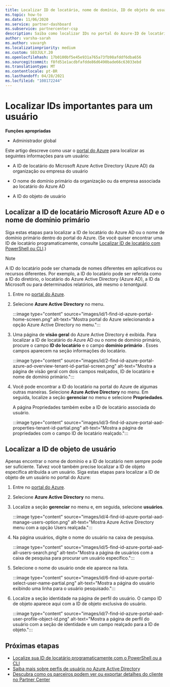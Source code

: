 ```yaml
---
title: Localizar ID de locatário, nome de domínio, ID de objeto de usuário
ms.topic: how-to
ms.date: 11/06/2020
ms.service: partner-dashboard
ms.subservice: partnercenter-csp
description: Saiba como localizar IDs no portal do Azure-ID de locatário do Azure AD, nome de domínio ou ID de objeto de usuário específico de uma organização. Algumas tarefas precisam dessas informações.
author: varsha-sarah
ms.author: vavargh
ms.localizationpriority: medium
ms.custom: SEOJULY.20
ms.openlocfilehash: 17b0100bf5e45e931a765a73fb98afddf6dba656
ms.sourcegitcommit: f8fd51e1acdbfafdde86d6490bade66c63033ebd
ms.translationtype: MT
ms.contentlocale: pt-BR
ms.lasthandoff: 04/28/2021
ms.locfileid: "108172244"
---
```

# <a name="locate-important-ids-for-a-user"></a>Localizar IDs importantes para um usuário

**Funções apropriadas**

- Administrador global

Este artigo descreve como usar o [portal do Azure](https://portal.azure.com/) para localizar as seguintes informações para um usuário:

- A ID de locatário do Microsoft Azure Active Directory (Azure AD) da organização ou empresa do usuário

- O nome de domínio primário da organização ou da empresa associada ao locatário do Azure AD

- A ID do objeto de usuário

## <a name="find-the-microsoft-azure-ad-tenant-id-and-primary-domain-name"></a>Localizar a ID de locatário Microsoft Azure AD e o nome de domínio primário

Siga estas etapas para localizar a ID de locatário do Azure AD ou o nome de domínio primário dentro do portal do Azure. (Se você quiser encontrar uma ID de locatário programaticamente, consulte [Localizar ID de locatário com PowerShell ou CLI](/azure/active-directory/fundamentals/active-directory-how-to-find-tenant.md#find-tenant-id-with-powershell).)

> [!NOTE]
> A ID do locatário pode ser chamada de nomes diferentes em aplicativos ou recursos diferentes. Por exemplo, a ID do locatário pode ser referida como a ID do diretório, o locatário do Azure Active Directory (Azure AD), a ID da Microsoft ou para determinados relatórios, até mesmo o *tenantguid*.

1. Entre no [portal do Azure](https://portal.azure.com/).

2. Selecione **Azure Active Directory** no menu.

   :::image type="content" source="images/id/1-find-id-azure-portal-home-screen.png" alt-text="Mostra portal do Azure selecionando a opção Azure Active Directory no menu.":::

3. Uma página de **visão geral** do Azure Active Directory é exibida. Para localizar a ID de locatário do Azure AD ou o nome de domínio primário, procure o campo **ID do locatário** e o campo **domínio primário** . Esses campos aparecem na seção informações do locatário.

   :::image type="content" source="images/id/2-find-id-azure-portal-azure-ad-overview-tenant-id-partial-screen.png" alt-text="Mostra a página de visão geral com dois campos realçados, ID de locatário e nome de domínio primário.":::

4. Você pode encontrar a ID do locatário na portal do Azure de algumas outras maneiras. Selecione **Azure Active Directory** no menu. Em seguida, localize a seção **gerenciar** no menu e selecione **Propriedades**.

   A página Propriedades também exibe a ID de locatário associada do usuário.

   :::image type="content" source="images/id/3-find-id-azure-portal-aad-properties-tenant-id-partial.png" alt-text="Mostra a página de propriedades com o campo ID de locatário realçado.":::

## <a name="find-the-user-object-id"></a>Localizar a ID de objeto de usuário

Apenas encontrar o nome de domínio e a ID de locatário nem sempre pode ser suficiente. Talvez você também precise localizar a ID de objeto específica atribuída a um usuário. Siga estas etapas para localizar a ID de objeto de um usuário no portal do Azure:

1. Entre no [portal do Azure](https://portal.azure.com/).

2. Selecione **Azure Active Directory** no menu.

3. Localize a seção **gerenciar** no menu e, em seguida, selecione **usuários**.

      :::image type="content" source="images/id/4-find-id-azure-portal-aad-manage-users-option.png" alt-text="Mostra Azure Active Directory menu com a opção Users realçada.":::

4. Na página usuários, digite o nome do usuário na caixa de pesquisa.

      :::image type="content" source="images/id/5-find-id-azure-portal-aad-all-users-search.png" alt-text="Mostra a página de usuários com a caixa de pesquisa para procurar um usuário específico.":::

5. Selecione o nome do usuário onde ele aparece na lista.  

      :::image type="content" source="images/id/6-find-id-azure-portal-select-user-name-partial.png" alt-text="Mostra a página do usuário exibindo uma linha para o usuário pesquisado.":::

6. Localize a seção identidade na página de perfil do usuário. O campo ID de objeto aparece aqui com a ID de objeto exclusiva do usuário.

      :::image type="content" source="images/id/7-find-id-azure-portal-aad-user-profile-object-id.png" alt-text="Mostra a página de perfil do usuário com a seção de identidade e um campo realçado para a ID de objeto.":::

## <a name="next-steps"></a>Próximas etapas

- [Localize sua ID de locatário programaticamente com o PowerShell ou a CLI](/azure/active-directory/fundamentals/active-directory-how-to-find-tenant)
- [Saiba mais sobre perfis de usuário no Azure Active Directory](/azure/active-directory/fundamentals/active-directory-users-profile-azure-portal)
- [Descubra como os parceiros podem ver ou exportar detalhes do cliente no Partner Center](see-your-customer-list.md)


